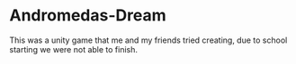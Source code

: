 # Andromedas-Dream
This was a unity game that me and my friends tried creating, due to school starting we were not able to finish.
